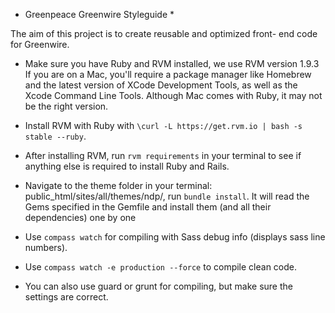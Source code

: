 * Greenpeace Greenwire Styleguide *

The aim of this project is to create reusable and optimized front-
end code for Greenwire.

* Make sure you have Ruby and RVM installed, we use RVM version 1.9.3
If you are on a Mac, you'll require a package manager like Homebrew and the latest version of XCode Development Tools, as well as the Xcode Command Line Tools. Although Mac comes with Ruby, it may not be the right version.
* Install RVM with Ruby with
`\curl -L https://get.rvm.io | bash -s stable --ruby`.

* After installing RVM, run `rvm requirements` in your terminal to see if anything else is required to install Ruby and Rails.

* Navigate to the theme folder in your terminal: public_html/sites/all/themes/ndp/, run `bundle install`.
It will read the Gems specified in the Gemfile and install them (and all their dependencies) one by one

* Use `compass watch` for compiling with Sass debug info (displays sass line numbers).
* Use `compass watch -e production --force` to compile clean code.
* You can also use guard or grunt for compiling, but make sure the settings are correct.
